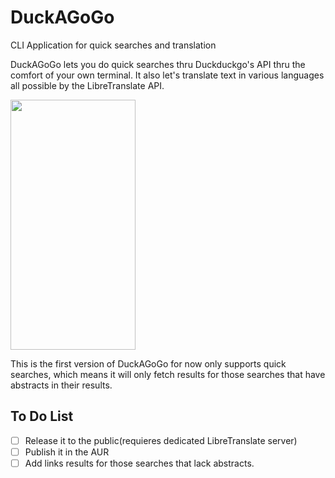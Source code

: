 # DuckAGoGo
CLI Application for quick searches and translation

DuckAGoGo lets you do quick searches thru Duckduckgo's API thru the comfort of your own terminal. It also let's translate text in various languages all possible by the LibreTranslate API.

<img src="https://alasvalle.com/pics/DuckAGoGo-Showcase.gif" width="200" height="400" /> 

This is the first version of DuckAGoGo for now only supports quick searches, which means it will only fetch results for those searches that have abstracts in their results. 

## To Do List
- [ ] Release it to the public(requieres dedicated LibreTranslate server)
- [ ] Publish it in the AUR
- [ ] Add links results for those searches that lack abstracts.
